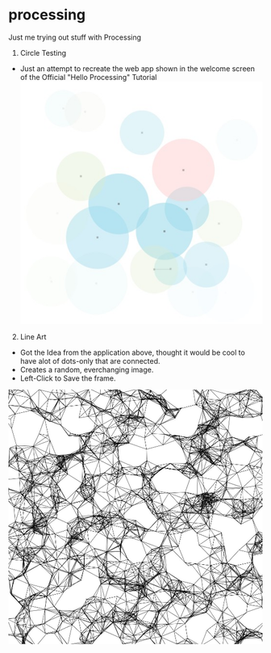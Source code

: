 # processing

Just me trying out stuff with Processing

01. Circle Testing
- Just an attempt to recreate the web app shown in the welcome screen of the Official "Hello Processing" Tutorial 
![alt text](https://github.com/jerichoi224/processing/blob/master/01.%20Circle_Testing/screenshots/img365.jpg)

02. Line Art

- Got the Idea from the application above, thought it would be cool to have alot of dots-only that are connected.
- Creates a random, everchanging image.
- Left-Click to Save the frame.

![alt text](https://github.com/jerichoi224/processing/blob/master/02.%20Line_Art/screenshots/img080.jpg)
